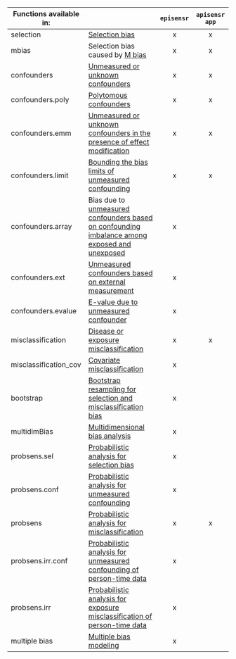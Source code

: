 | Functions available in: |                                                                                                                                                                     | `episensr` | `apisensr app` |
|-------------------------|---------------------------------------------------------------------------------------------------------------------------------------------------------------------|:----------:|:--------------:|
| selection               | [Selection bias](https://dhaine.github.io/episensr/reference/selection.html)                                                                                        | x          | x              |
| mbias                   | Selection bias caused by [M bias](https://dhaine.github.io/episensr/reference/mbias.html)                                                                           | x          | x              |
| confounders             | [Unmeasured or unknown confounders](https://dhaine.github.io/episensr/reference/confounders.html)                                                                   | x          | x              |
| confounders.poly        | [Polytomous confounders](https://dhaine.github.io/episensr/reference/confounders.poly.html)                                                                         | x          | x              |
| confounders.emm         | [Unmeasured or unknown confounders in the presence of effect modification](https://dhaine.github.io/episensr/reference/confounders.emm.html)                        | x          | x              |
| confounders.limit       | [Bounding the bias limits of unmeasured confounding](https://dhaine.github.io/episensr/reference/confounders.limit.html)                                            | x          | x              |
| confounders.array       | Bias due to [unmeasured confounders based on confounding imbalance among exposed and unexposed](https://dhaine.github.io/episensr/reference/confounders.array.html) | x          |                |
| confounders.ext         | [Unmeasured confounders based on external measurement](https://dhaine.github.io/episensr/reference/confounders.ext.html)                                            | x          |                |
| confounders.evalue      | [E-value due to unmeasured confounder](https://dhaine.github.io/episensr/reference/confounders.evalue.html)                                                         | x          |                |
| misclassification       | [Disease or exposure misclassification](https://dhaine.github.io/episensr/reference/misclassification.html)                                                         | x          | x              |
| misclassification_cov   | [Covariate misclassification](https://dhaine.github.io/episensr/reference/misclassification_cov.html)                                                               | x          |                |
| bootstrap               | [Bootstrap resampling for selection and misclassification bias](https://dhaine.github.io/episensr/reference/boot.bias.html)                                         | x          |                |
| multidimBias            | [Multidimensional bias analysis](https://dhaine.github.io/episensr/reference/multidimBias.html)                                                                     | x          |                |
| probsens.sel            | [Probabilistic analysis for selection bias](https://dhaine.github.io/episensr/reference/probsens.sel.html)                                                          | x          |                |
| probsens.conf           | [Probabilistic analysis for unmeasured confounding](https://dhaine.github.io/episensr/reference/probsens.conf.html)                                                 | x          |                |
| probsens                | [Probabilistic analysis for misclassification](https://dhaine.github.io/episensr/reference/probsens.html)                                                           | x          | x              |
| probsens.irr.conf       | [Probabilistic analysis for unmeasured confounding of person-time data](https://dhaine.github.io/episensr/reference/probsens.irr.conf.html)                         | x          |                |
| probsens.irr            | [Probabilistic analysis for exposure misclassification of person-time data](https://dhaine.github.io/episensr/reference/probsens.irr.html)                          | x          |                |
| multiple bias           | [Multiple bias modeling](https://dhaine.github.io/episensr/reference/multiple.bias.html)                                                                            | x          |                |
